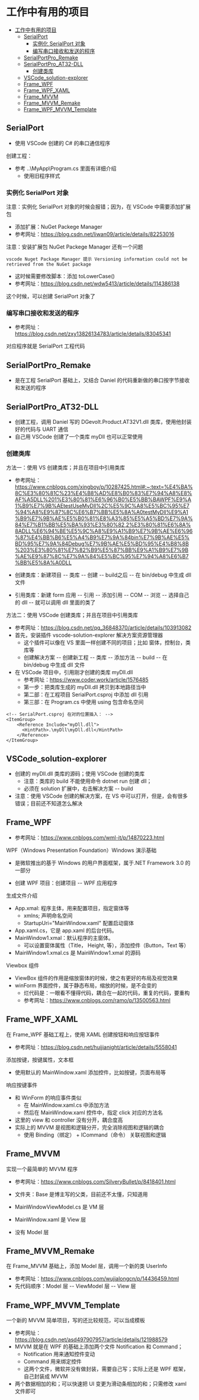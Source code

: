 # 工作中有用的项目

- [工作中有用的项目](#工作中有用的项目)
  - [SerialPort](#serialport)
    - [实例化 SerialPort 对象](#实例化-serialport-对象)
    - [编写串口接收和发送的程序](#编写串口接收和发送的程序)
  - [SerialPortPro\_Remake](#serialportpro_remake)
  - [SerialPortPro\_AT32-DLL](#serialportpro_at32-dll)
    - [创建类库](#创建类库)
  - [VSCode\_solution-explorer](#vscode_solution-explorer)
  - [Frame\_WPF](#frame_wpf)
  - [Frame\_WPF\_XAML](#frame_wpf_xaml)
  - [Frame\_MVVM](#frame_mvvm)
  - [Frame\_MVVM\_Remake](#frame_mvvm_remake)
  - [Frame\_WPF\_MVVM\_Template](#frame_wpf_mvvm_template)

## SerialPort

- 使用 VSCode 创建的 C# 的串口通信程序

创建工程：

- 参考 ..\MyApp\Program.cs 里面有详细介绍
  - 使用旧程序样式

### 实例化 SerialPort 对象

注意：实例化 SerialPort 对象的时候会报错；因为，在 VSCode 中需要添加扩展包

- 添加扩展：NuGet Packege Manager
- 参考网址：https://blog.csdn.net/liwan09/article/details/82253016

注意：安装扩展包 NuGet Packege Manager 还有一个问题

```
vscode Nuget Package Manager 提示 Versioning information could not be retrieved from the NuGet package
```

- 这时候需要修改脚本：添加 toLowerCase()
- 参考网址：https://blog.csdn.net/wdw5413/article/details/114386138

这个时候，可以创建 SerialPort 对象了

### 编写串口接收和发送的程序

- 参考网址：https://blog.csdn.net/zxy13826134783/article/details/83045341

对应程序就是 SerialPort 工程代码

## SerialPortPro_Remake

- 是在工程 SerialPort 基础上，又结合 Daniel 的代码重新做的串口按字节接收和发送的程序

## SerialPortPro_AT32-DLL

- 创建工程，调用 Daniel 写的 DGevolt.Product.AT32V1.dll 类库，使用他封装好的代码与 UART 通信
- 自己用 VSCode 创建了一个类库 myDll 也可以正常使用

### 创建类库

方法一：使用 VS 创建类库；并且在项目中引用类库

- 参考网址：https://www.cnblogs.com/xingboy/p/10287425.html#:~:text=%E4%BA%8C%E3%80%81C%23%E4%B8%AD%E8%B0%83%E7%94%A8%E8%AF%A5DLL%201%E3%80%81%E6%96%B0%E5%BB%BAWPF%E9%A1%B9%E7%9B%AEtestUseMyDll%2C%E5%9C%A8%E5%BC%95%E7%94%A8%E9%87%8C%E6%B7%BB%E5%8A%A0testMyDll%E9%A1%B9%E7%9B%AE%E5%B0%81%E8%A3%85%E5%A5%BD%E7%9A%84%E7%B1%BB%E5%BA%93%E3%80%82,2%E3%80%81%E6%8A%8ADLL%E6%94%BE%E5%9C%A8%E9%A1%B9%E7%9B%AE%E6%96%87%E4%BB%B6%E5%A4%B9%E7%9A%84bin%E7%9B%AE%E5%BD%95%E7%9A%84Debug%E7%9B%AE%E5%BD%95%E4%B8%8B%203%E3%80%81%E7%82%B9%E5%87%BB%E9%A1%B9%E7%9B%AE%E9%87%8C%E7%9A%84%E5%BC%95%E7%94%A8%E6%B7%BB%E5%8A%A0DLL

- 创建类库：新建项目 -- 类库 -- 创建 -- build之后 -- 在 bin/debug 中生成 dll 文件
- 引用类库：新建 form 应用 -- 引用 -- 添加引用 -- COM -- 浏览 -- 选择自己的 dll -- 就可以调用 dll 里面的类了

方法二：使用 VSCode 创建类库；并且在项目中引用类库

- 参考网址：https://blog.csdn.net/qq_36848370/article/details/103913082
- 首先，安装插件 vscode-solution-explorer 解决方案资源管理器
  - 这个插件可以像在 VS 里面一样创建不同的项目；比如 窗体，控制台，类库等
  - 创建解决方案 -- 创建新工程 -- 类库 -- 添加方法 -- build -- 在 bin/debug 中生成 dll 文件
- 在 VSCode 项目中，引用刚才创建的类库 myDll.dll
  - 参考网址：https://www.coder.work/article/1576485
  - 第一步：把类库生成的 myDll.dll 拷贝到本地路径当中
  - 第二部：在工程项目 SerialPort.csproj 中添加 dll 引用
  - 第三部：在 Program.cs 中使用 using 包含命名空间

```
<!-- SerialPort.csproj 在对的位置插入： -->
<ItemGroup>
    <Reference Include="myDll.dll">
      <HintPath>.\myDll\myDll.dll</HintPath>
    </Reference>
</ItemGroup>
```

## VSCode_solution-explorer

- 创建的 myDll.dll 类库的源码；使用 VSCode 创建的类库
  - 注意：类库的 build 不能使用命令 dotnet run 创建 dll；
  - 必须在 solution 扩展中，右击解决方案 -- build
- 注意：使用 VSCode 创建的解决方案，在 VS 中可以打开，但是，会有很多错误；目前还不知道怎么解决

## Frame_WPF

- 参考网址：https://www.cnblogs.com/wml-it/p/14870223.html

WPF（Windows Presentation Foundation）Windows 演示基础

- 是微软推出的基于 Windows 的用户界面框架，属于.NET Framework 3.0 的一部分

- 创建 WPF 项目：创建项目 -- WPF 应用程序

生成文件介绍

- App.xmal: 程序主体，用来配置项目，指定窗体等
  - xmlns;  声明命名空间
  - StartupUri="MainWindow.xaml"  配置启动窗体
- App.xaml.cs，它是 app.xaml 的后台代码。
- MainWindow1.xmal：默认程序的主窗体。
  - 可以设置窗体属性（Title， Height, 等），添加控件（Button，Text 等）
- MainWindow1.xmal.cs 是 MainWindow1.xmal 的源码

Viewbox 组件

- ViewBox 组件的作用是缩放窗体的时候，使之有更好的布局及视觉效果
- winForm 界面控件，属于静态布局，缩放的时候，是不会变的
  - 烂代码是：一眼看不懂得代码，耦合在一起的代码，重复的代码，要重构
  - 参考网址：https://www.cnblogs.com/ramo/p/13500563.html

## Frame_WPF_XAML

在 Frame_WPF 基础工程上，使用 XAML 创建按钮和响应按钮事件

- 参考网址：https://blog.csdn.net/huijianight/article/details/5558041

添加按键，按键属性，文本框

- 使用默认的 MainWindow.xaml 添加控件，比如按键，页面布局等

响应按键事件

- 和 WinForm 的响应事件类似
  - 在 MainWindow.xaml.cs 中添加方法
  - 然后在 MainWindow.xaml 控件中，指定 click 对应的方法名
- 这里的 view 和 controller 没有分开，耦合度高
- 实际上的 MVVM 是视图和逻辑分开，完全消除视图和逻辑的耦合
  - 使用 Binding（绑定） + ICommand（命令） 关联视图和逻辑

## Frame_MVVM

实现一个最简单的 MVVM 程序

- 参考网址：https://www.cnblogs.com/SilveryBullet/p/8418401.html

- 文件夹：Base 是博主写的父类，目前还不太懂，只知道用
- MainWindowViewModel.cs 是 VM 层
- MainWindow.xaml 是 View 层
- 没有 Model 层

## Frame_MVVM_Remake

在 Frame_MVVM 基础上，添加 Model 层，调用一个新的类 UserInfo

- 参考网址：https://www.cnblogs.com/wujialongcn/p/14436459.html
- 先代码顺序：Model 层 -- ViewModel 层 -- View 层

## Frame_WPF_MVVM_Template

一个新的 MVVM 简单项目，写的还比较规范，可以当成模板

- 参考网址：https://blog.csdn.net/asd497907957/article/details/121988579
- MVVM 就是在 WPF 的基础上添加两个文件 Notification 和 Command；
  - Notification 用来通知控件变动
  - Command 用来绑定控件
  - 这两个文件，微软并没有做封装，需要自己写；实际上还是 WPF 框架，自己封装成 MVVM
- 两个数据相加的和；可以快速把 UI 变更为滑动条相加的和；只需修改 xaml 文件即可

